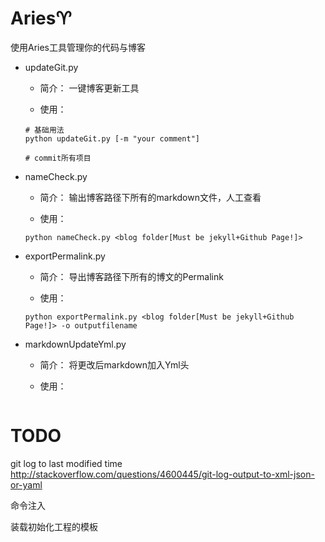 # Aries:aries:

使用Aries工具管理你的代码与博客


* updateGit.py
    - 简介：
    一键博客更新工具

    - 使用：
    ```
    # 基础用法
    python updateGit.py [-m "your comment"]
    
    # commit所有项目
    
    ```

* nameCheck.py
    - 简介：
    输出博客路径下所有的markdown文件，人工查看

    - 使用：
    ```
    python nameCheck.py <blog folder[Must be jekyll+Github Page!]>
    ```

* exportPermalink.py
    - 简介：
    导出博客路径下所有的博文的Permalink

    - 使用：
    ```
    python exportPermalink.py <blog folder[Must be jekyll+Github Page!]> -o outputfilename
    ```

* markdownUpdateYml.py
    - 简介：
    将更改后markdown加入Yml头

    - 使用：
    ```

    ```
# TODO

git log to last modified time
http://stackoverflow.com/questions/4600445/git-log-output-to-xml-json-or-yaml

命令注入

装载初始化工程的模板

    
